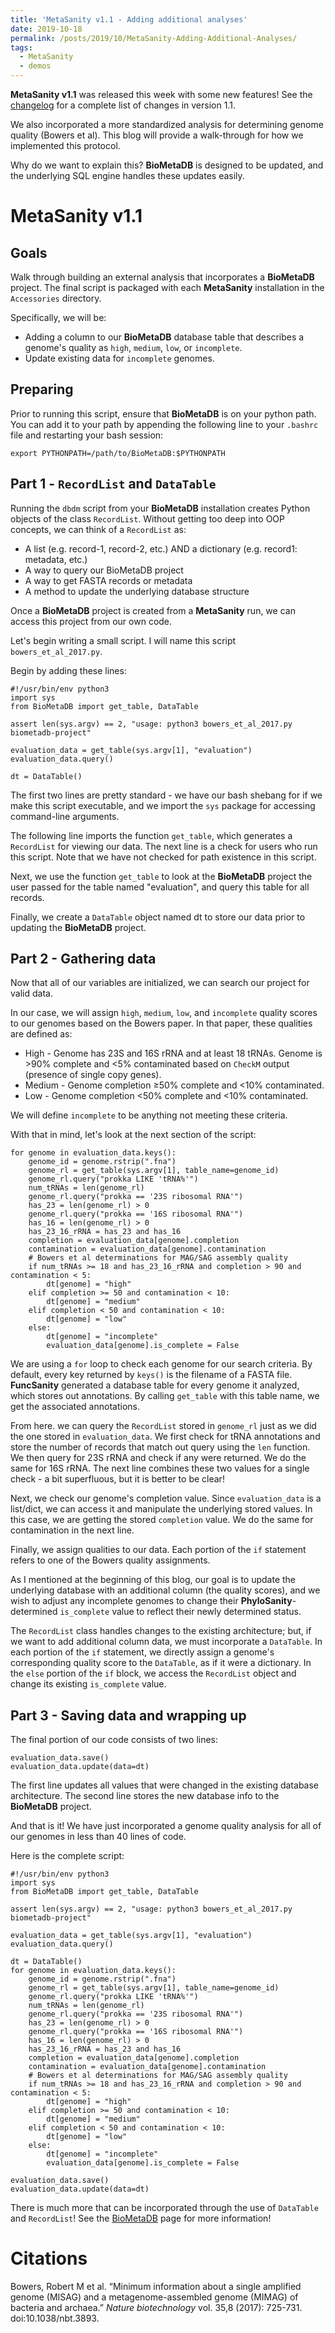 ```yaml
---
title: 'MetaSanity v1.1 - Adding additional analyses'
date: 2019-10-18
permalink: /posts/2019/10/MetaSanity-Adding-Additional-Analyses/
tags:
  - MetaSanity
  - demos
---
```


**MetaSanity v1.1** was released this week with some new features! See the [changelog](https://github.com/cjneely10/MetaSanity/blob/v0.0.4/CHANGELOG.md) for a complete list of changes in version 1.1. 

We also incorporated a more standardized analysis for determining genome quality (Bowers et al). This blog will provide a walk-through for how we implemented this protocol.

Why do we want to explain this? **BioMetaDB** is designed to be updated, and the underlying SQL engine handles these updates easily.

MetaSanity v1.1
======

Goals
------
Walk through building an external analysis that incorporates a **BioMetaDB** project. The final script is packaged with each **MetaSanity** installation in the `Accessories` directory.

Specifically, we will be:

- Adding a column to our **BioMetaDB** database table that describes a genome's quality as `high`, `medium`, `low`, or `incomplete`.
- Update existing data for `incomplete` genomes.


Preparing
----
Prior to running this script, ensure that **BioMetaDB** is on your python path. You can add it to your path by appending the following line to your `.bashrc` file and restarting your bash session:

`export PYTHONPATH=/path/to/BioMetaDB:$PYTHONPATH`


Part 1 - `RecordList` and `DataTable`
------
Running the `dbdm` script from your **BioMetaDB** installation creates Python objects of the class `RecordList`. Without getting too deep into OOP concepts, we can think of a `RecordList` as:

- A list (e.g. record-1, record-2, etc.) AND a dictionary (e.g. record1: metadata, etc.)
- A way to query our BioMetaDB project
- A way to get FASTA records or metadata
- A method to update the underlying database structure

Once a **BioMetaDB** project is created from a **MetaSanity** run, we can access this project from our own code.

Let's begin writing a small script. I will name this script `bowers_et_al_2017.py`.

Begin by adding these lines:

<pre><code>#!/usr/bin/env python3
import sys
from BioMetaDB import get_table, DataTable

assert len(sys.argv) == 2, "usage: python3 bowers_et_al_2017.py biometadb-project"

evaluation_data = get_table(sys.argv[1], "evaluation")
evaluation_data.query()

dt = DataTable()</code></pre>


The first two lines are pretty standard - we have our bash shebang for if we make this script executable, and we import the `sys` package for accessing command-line arguments. 

The following line imports the function `get_table`, which generates a `RecordList` for viewing our data. The next line is a check for users who run this script. Note that we have not checked for path existence in this script.

Next, we use the function `get_table` to look at the **BioMetaDB** project the user passed for the table named "evaluation", and query this table for all records.

Finally, we create a `DataTable` object named dt to store our data prior to updating the **BioMetaDB** project.


Part 2 - Gathering data
------
Now that all of our variables are initialized, we can search our project for valid data.

In our case, we will assign `high`, `medium`, `low`, and `incomplete` quality scores to our genomes based on the Bowers paper. In that paper, these qualities are defined as:

- High - Genome has 23S and 16S rRNA and at least 18 tRNAs. Genome is >90% complete and <5% contaminated based on `CheckM` output (presence of single copy genes).
- Medium - Genome completion &ge;50% complete and <10% contaminated.
- Low - Genome completion <50% complete and <10% contaminated.

We will define `incomplete` to be anything not meeting these criteria.

With that in mind, let's look at the next section of the script:

<pre><code>for genome in evaluation_data.keys():
    genome_id = genome.rstrip(".fna")
    genome_rl = get_table(sys.argv[1], table_name=genome_id)
    genome_rl.query("prokka LIKE 'tRNA%'")
    num_tRNAs = len(genome_rl)
    genome_rl.query("prokka == '23S ribosomal RNA'")
    has_23 = len(genome_rl) > 0
    genome_rl.query("prokka == '16S ribosomal RNA'")
    has_16 = len(genome_rl) > 0
    has_23_16_rRNA = has_23 and has_16
    completion = evaluation_data[genome].completion
    contamination = evaluation_data[genome].contamination
    # Bowers et al determinations for MAG/SAG assembly quality
    if num_tRNAs >= 18 and has_23_16_rRNA and completion > 90 and contamination < 5:
        dt[genome] = "high"
    elif completion >= 50 and contamination < 10:
        dt[genome] = "medium"
    elif completion < 50 and contamination < 10:
        dt[genome] = "low"
    else:
        dt[genome] = "incomplete"
        evaluation_data[genome].is_complete = False</code></pre>

We are using a `for` loop to check each genome for our search criteria. By default, every key returned by `keys()` is the filename of a FASTA file. **FuncSanity** generated a database table for every genome it analyzed, which stores out annotations. By calling `get_table` with this table name, we get the associated annotations.

From here. we can query the `RecordList` stored in `genome_rl` just as we did the one stored in `evaluation_data`. We first check for tRNA annotations and store the number of records that match out query using the `len` function. We then query for 23S rRNA and check if any were returned. We do the same for 16S rRNA. The next line combines these two values for a single check - a bit superfluous, but it is better to be clear!

Next, we check our genome's completion value. Since `evaluation_data` is a list/dict, we can access it and manipulate the underlying stored values. In this case, we are getting the stored `completion` value. We do the same for contamination in the next line.

Finally, we assign qualities to our data. Each portion of the `if` statement refers to one of the Bowers quality assignments.

As I mentioned at the beginning of this blog, our goal is to update the underlying database with an additional column (the quality scores), and we wish to adjust any incomplete genomes to change their **PhyloSanity**-determined `is_complete` value to reflect their newly determined status.

The `RecordList` class handles changes to the existing architecture; but, if we want to add additional column data, we must incorporate a `DataTable`. In each portion of the `if` statement, we directly assign a genome's corresponding quality score to the `DataTable`, as if it were a dictionary. In the `else` portion of the `if` block, we access the `RecordList` object and change its existing `is_complete` value.

Part 3 - Saving data and wrapping up
------

The final portion of our code consists of two lines:

<pre><code>evaluation_data.save()
evaluation_data.update(data=dt)</code></pre>

The first line updates all values that were changed in the existing database architecture.
The second line stores the new database info to the **BioMetaDB** project.

And that is it! We have just incorporated a genome quality analysis for all of our genomes in less than 40 lines of code.

Here is the complete script:

<pre><code>#!/usr/bin/env python3
import sys
from BioMetaDB import get_table, DataTable

assert len(sys.argv) == 2, "usage: python3 bowers_et_al_2017.py biometadb-project"

evaluation_data = get_table(sys.argv[1], "evaluation")
evaluation_data.query()

dt = DataTable()
for genome in evaluation_data.keys():
    genome_id = genome.rstrip(".fna")
    genome_rl = get_table(sys.argv[1], table_name=genome_id)
    genome_rl.query("prokka LIKE 'tRNA%'")
    num_tRNAs = len(genome_rl)
    genome_rl.query("prokka == '23S ribosomal RNA'")
    has_23 = len(genome_rl) > 0
    genome_rl.query("prokka == '16S ribosomal RNA'")
    has_16 = len(genome_rl) > 0
    has_23_16_rRNA = has_23 and has_16
    completion = evaluation_data[genome].completion
    contamination = evaluation_data[genome].contamination
    # Bowers et al determinations for MAG/SAG assembly quality
    if num_tRNAs >= 18 and has_23_16_rRNA and completion > 90 and contamination < 5:
        dt[genome] = "high"
    elif completion >= 50 and contamination < 10:
        dt[genome] = "medium"
    elif completion < 50 and contamination < 10:
        dt[genome] = "low"
    else:
        dt[genome] = "incomplete"
        evaluation_data[genome].is_complete = False

evaluation_data.save()
evaluation_data.update(data=dt)</code></pre>


There is much more that can be incorporated through the use of `DataTable` and `RecordList`! See the [BioMetaDB](https://github.com/cjneely10/MetaSanity) page for more information!


Citations
======
Bowers, Robert M et al. “Minimum information about a single amplified genome (MISAG) and a metagenome-assembled genome (MIMAG) of bacteria and archaea.” *Nature biotechnology* vol. 35,8 (2017): 725-731. doi:10.1038/nbt.3893.
